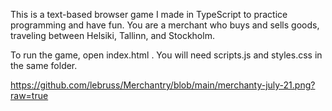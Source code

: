 This is a text-based browser game I made in TypeScript to practice programming and have fun. You are a merchant who buys and sells goods, traveling between Helsiki, Tallinn, and Stockholm.

To run the game, open index.html . You will need scripts.js and styles.css in the same folder.

https://github.com/lebruss/Merchantry/blob/main/merchanty-july-21.png?raw=true
